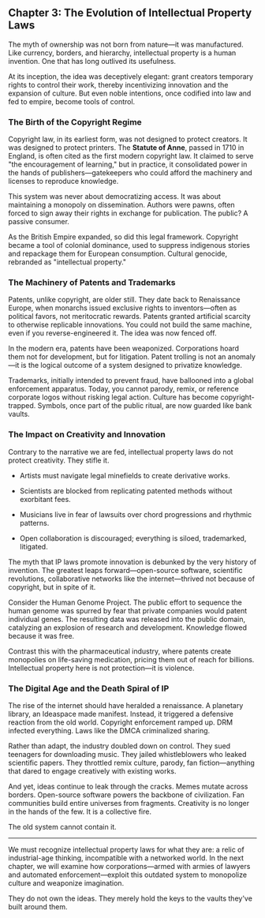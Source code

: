 ## Chapter 3: The Evolution of Intellectual Property Laws

The myth of ownership was not born from nature—it was manufactured. Like currency, borders, and hierarchy, intellectual property is a human invention. One that has long outlived its usefulness.

At its inception, the idea was deceptively elegant: grant creators temporary rights to control their work, thereby incentivizing innovation and the expansion of culture. But even noble intentions, once codified into law and fed to empire, become tools of control.

### The Birth of the Copyright Regime

Copyright law, in its earliest form, was not designed to protect creators. It was designed to protect printers. The **Statute of Anne**, passed in 1710 in England, is often cited as the first modern copyright law. It claimed to serve "the encouragement of learning," but in practice, it consolidated power in the hands of publishers—gatekeepers who could afford the machinery and licenses to reproduce knowledge.

This system was never about democratizing access. It was about maintaining a monopoly on dissemination. Authors were pawns, often forced to sign away their rights in exchange for publication. The public? A passive consumer.

As the British Empire expanded, so did this legal framework. Copyright became a tool of colonial dominance, used to suppress indigenous stories and repackage them for European consumption. Cultural genocide, rebranded as "intellectual property."

### The Machinery of Patents and Trademarks

Patents, unlike copyright, are older still. They date back to Renaissance Europe, when monarchs issued exclusive rights to inventors—often as political favors, not meritocratic rewards. Patents granted artificial scarcity to otherwise replicable innovations. You could not build the same machine, even if you reverse-engineered it. The idea was now fenced off.

In the modern era, patents have been weaponized. Corporations hoard them not for development, but for litigation. Patent trolling is not an anomaly—it is the logical outcome of a system designed to privatize knowledge.

Trademarks, initially intended to prevent fraud, have ballooned into a global enforcement apparatus. Today, you cannot parody, remix, or reference corporate logos without risking legal action. Culture has become copyright-trapped. Symbols, once part of the public ritual, are now guarded like bank vaults.

### The Impact on Creativity and Innovation

Contrary to the narrative we are fed, intellectual property laws do not protect creativity. They stifle it.

- Artists must navigate legal minefields to create derivative works.
    
- Scientists are blocked from replicating patented methods without exorbitant fees.
    
- Musicians live in fear of lawsuits over chord progressions and rhythmic patterns.
    
- Open collaboration is discouraged; everything is siloed, trademarked, litigated.
    

The myth that IP laws promote innovation is debunked by the very history of invention. The greatest leaps forward—open-source software, scientific revolutions, collaborative networks like the internet—thrived not because of copyright, but in spite of it.

Consider the Human Genome Project. The public effort to sequence the human genome was spurred by fear that private companies would patent individual genes. The resulting data was released into the public domain, catalyzing an explosion of research and development. Knowledge flowed because it was free.

Contrast this with the pharmaceutical industry, where patents create monopolies on life-saving medication, pricing them out of reach for billions. Intellectual property here is not protection—it is violence.

### The Digital Age and the Death Spiral of IP

The rise of the internet should have heralded a renaissance. A planetary library, an Ideaspace made manifest. Instead, it triggered a defensive reaction from the old world. Copyright enforcement ramped up. DRM infected everything. Laws like the DMCA criminalized sharing.

Rather than adapt, the industry doubled down on control. They sued teenagers for downloading music. They jailed whistleblowers who leaked scientific papers. They throttled remix culture, parody, fan fiction—anything that dared to engage creatively with existing works.

And yet, ideas continue to leak through the cracks. Memes mutate across borders. Open-source software powers the backbone of civilization. Fan communities build entire universes from fragments. Creativity is no longer in the hands of the few. It is a collective fire.

The old system cannot contain it.

---

We must recognize intellectual property laws for what they are: a relic of industrial-age thinking, incompatible with a networked world. In the next chapter, we will examine how corporations—armed with armies of lawyers and automated enforcement—exploit this outdated system to monopolize culture and weaponize imagination.

They do not own the ideas. They merely hold the keys to the vaults they've built around them.
